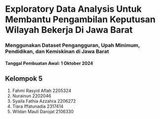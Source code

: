 # Exploratory Data Analysis Untuk Membantu Pengambilan Keputusan Wilayah Bekerja Di Jawa Barat

### Menggunakan Dataset Pengangguran, Upah Minimum, Pendidikan, dan Kemiskinan di Jawa Barat

#### Tanggal Pembuatan Awal: 1 Oktober 2024  

## Kelompok 5
1. Fahmi Rasyid Aflah 2205324
2. Nurainun 2202046
3. Syaila Fathia Azzahra 2206272
4. Tiara Iffatunadia 2317414
5. Wildan Mauli Darojat 2106330 
